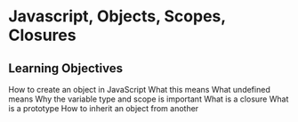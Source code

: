 # Javascript, Objects, Scopes, Closures

## Learning Objectives
How to create an object in JavaScript
What this means
What undefined means
Why the variable type and scope is important
What is a closure
What is a prototype
How to inherit an object from another